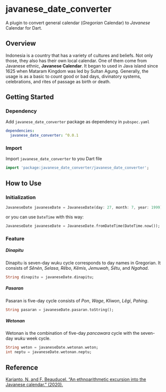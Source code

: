 # javanese_date_converter

A plugin to convert general calendar (*Gregorian* Calendar) to *Javanese* Calendar for Dart.

## Overview
Indonesia is a country that has a variety of cultures and beliefs.  Not only those, they also has their own local calendar.  One of them come from Javanese ethnic, **Javanese Calendar**.  It began to used in Java island since 1625 when Mataram Kingdom was led by Sultan Agung.  Generally, the usage is as a basic to count good or bad days, divinatory systems, celebrations, and rites of passage as birth or death.

##  Getting Started
### Dependency
Add `javanese_date_converter` package as dependency in `pubspec.yaml`
```yaml
dependencies:
  javanese_date_converter: ^0.0.1
```
### Import
Import `javanese_date_converter` to you Dart file
```dart
import 'package:javanese_date_converter/javanese_date_converter';
```

## How to Use
### Initialization
```dart
JavaneseDate javaneseDate = JavaneseDate(day: 27, month: 7, year: 1999)
```
or you can use `DateTime` with this way:
```dart
JavaneseDate javaneseDate = JavaneseDate.fromDateTime(DateTime.now());
```
### Feature
##### Dinapitu
Dinapitu is seven-day wuku cycle corresponds to day names in Gregorian.
It consists of *Sênèn*, *Selasa*, *Rêbo*, *Kêmis*, *Jemuwah*, *Sêtu*, and *Ngahad*.
```dart
String dinapitu = javaneseDate.dinapitu;
```
##### Pasaran
Pasaran is five-day cycle consists of *Pon*, *Wage*, *Kliwon*, *Lêgi*, *Pahing*.
```dart
String pasaran = javaneseDate.pasaran.toString();
```
##### Wetonan
Wetonan is the combination of five-day *pancawara* cycle with the seven-day *wuku* week cycle.
```dart
String weton = javaneseDate.wetonan.weton;
int neptu = javaneseDate.wetonan.neptu;
```

## Reference
[Karjanto, N. and F. Beauducel. “An ethnoarithmetic excursion into the Javanese calendar.” (2020).](http://https://arxiv.org/pdf/2012.10064.pdf "An ethnoarithmetic excursion into the Javanese calendar")